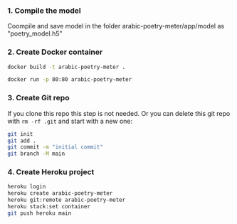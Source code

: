 ### 1. Compile the model

 Coompile and save model in the folder arabic-poetry-meter/app/model as "poetry_model.h5"

### 2. Create Docker container

```bash
docker build -t arabic-poetry-meter .

docker run -p 80:80 arabic-poetry-meter
```

### 3. Create Git repo

If you clone this repo this step is not needed. Or you can delete this git repo with `rm -rf .git` and start with a new one:

```bash
git init
git add .
git commit -m "initial commit"
git branch -M main
```

### 4. Create Heroku project

```bash
heroku login
heroku create arabic-poetry-meter
heroku git:remote arabic-poetry-meter
heroku stack:set container
git push heroku main
```
